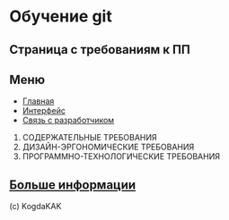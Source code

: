 # Обучение git 

## Страница с требованиям к ПП

## Меню

- [Главная](/docs/)
- [Интерфейс](/b/)
- [Связь с разработчиком](/c/)

1. СОДЕРЖАТЕЛЬНЫЕ ТРЕБОВАНИЯ 
2. ДИЗАЙН-ЭРГОНОМИЧЕСКИЕ ТРЕБОВАНИЯ
3. ПРОГРАММНО-ТЕХНОЛОГИЧЕСКИЕ ТРЕБОВАНИЯ

## [Больше информации](https://ufer.osu.ru/o-registratsii/trebovaniya-k-er/trebovaniya-k-pp)

(c) KogdaKAK